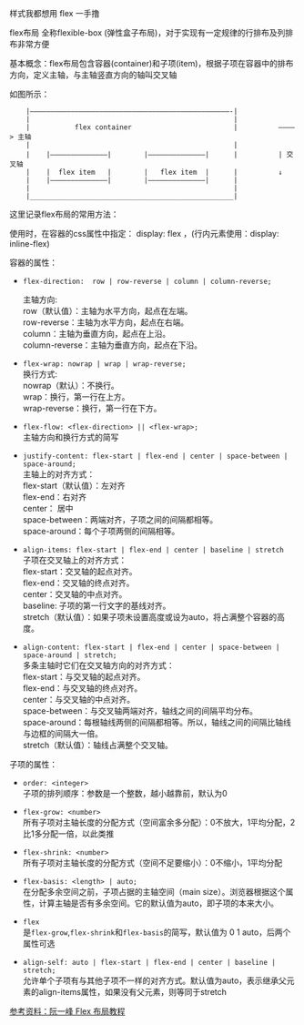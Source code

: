 样式我都想用 flex 一手撸

flex布局 全称flexible-box (弹性盒子布局)，对于实现有一定规律的行排布及列排布非常方便

基本概念：flex布局包含容器(container)和子项(item)，根据子项在容器中的排布方向，定义主轴，与主轴竖直方向的轴叫交叉轴

如图所示：

        |—————————————————————————————————————————————————-|
        |                                                  |
        |           flex container                         |          ————> 主轴
        |                                                  |
        |    |——————————————|        |——————————————|      |          | 交叉轴
        |    |  flex item   |        |   flex item  |      |          ↓ 
        |    |——————————————|        |——————————————|      |          
        |                                                  |
        |__________________________________________________|

这里记录flex布局的常用方法：

使用时，在容器的css属性中指定： display: flex ，(行内元素使用：display: inline-flex)

容器的属性：

- `flex-direction:  row | row-reverse | column | column-reverse;`

  主轴方向:  
    row（默认值）：主轴为水平方向，起点在左端。  
    row-reverse：主轴为水平方向，起点在右端。  
    column：主轴为垂直方向，起点在上沿。  
    column-reverse：主轴为垂直方向，起点在下沿。  
- `flex-wrap: nowrap | wrap | wrap-reverse;`  
  换行方式:  
    nowrap（默认）：不换行。  
    wrap：换行，第一行在上方。  
    wrap-reverse：换行，第一行在下方。  
- `flex-flow: <flex-direction> || <flex-wrap>; `  
  主轴方向和换行方式的简写

- `justify-content: flex-start | flex-end | center | space-between | space-around;`  
  主轴上的对齐方式：  
    flex-start（默认值）：左对齐  
    flex-end：右对齐  
    center： 居中  
    space-between：两端对齐，子项之间的间隔都相等。  
    space-around：每个子项两侧的间隔相等。  
- `align-items: flex-start | flex-end | center | baseline | stretch`  
  子项在交叉轴上的对齐方式：  
    flex-start：交叉轴的起点对齐。  
    flex-end：交叉轴的终点对齐。  
    center：交叉轴的中点对齐。  
    baseline: 子项的第一行文字的基线对齐。  
    stretch（默认值）：如果子项未设置高度或设为auto，将占满整个容器的高度。
- `align-content: flex-start | flex-end | center | space-between | space-around | stretch;`  
  多条主轴时它们在交叉轴方向的对齐方式：  
    flex-start：与交叉轴的起点对齐。  
    flex-end：与交叉轴的终点对齐。  
    center：与交叉轴的中点对齐。  
    space-between：与交叉轴两端对齐，轴线之间的间隔平均分布。  
    space-around：每根轴线两侧的间隔都相等。所以，轴线之间的间隔比轴线与边框的间隔大一倍。  
    stretch（默认值）：轴线占满整个交叉轴。 

子项的属性：

- `order: <integer>`  
  子项的排列顺序：参数是一个整数，越小越靠前，默认为0  
- `flex-grow: <number>`  
  所有子项对主轴长度的分配方式（空间富余多分配）：0不放大，1平均分配，2比1多分配一倍，以此类推  
- `flex-shrink: <number>`  
  所有子项对主轴长度的分配方式（空间不足要缩小）：0不缩小，1平均分配  
- `flex-basis: <length> | auto;`  
  在分配多余空间之前，子项占据的主轴空间（main size）。浏览器根据这个属性，计算主轴是否有多余空间。它的默认值为auto，即子项的本来大小。  
- `flex`  
  是`flex-grow`,`flex-shrink`和`flex-basis`的简写，默认值为 0 1 auto，后两个属性可选

- `align-self: auto | flex-start | flex-end | center | baseline | stretch;`  
  允许单个子项有与其他子项不一样的对齐方式。默认值为auto，表示继承父元素的align-items属性，如果没有父元素，则等同于stretch

[参考资料：阮一峰 Flex 布局教程](http://www.ruanyifeng.com/blog/2015/07/flex-grammar.html)
  